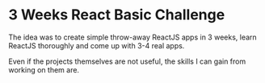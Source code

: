 # 3 Weeks React Basic Challenge

The idea was to create simple throw-away ReactJS apps in 3 weeks, learn ReactJS thoroughly and come up with 3-4 real apps.

Even if the projects themselves are not useful, the skills I can gain from working on them are.
